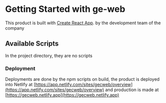 # Getting Started with ge-web

This product is built with [Create React App](https://github.com/facebook/create-react-app). by the development team of the company

## Available Scripts

In the project directory, they are no scripts

### Deployment

Deployments are done by the npm scripts on build, the product is deployed into Netlify at [https://app.netlify.com/sites/gecweb/overview](https://app.netlify.com/sites/gecweb/overview) and production is made at [https://gecweb.netlify.app](https://gecweb.netlify.app)
